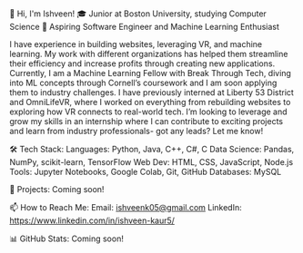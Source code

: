 <!--
**ishveenk9/ishveenk9** is a ✨ _special_ ✨ repository because its `README.md` (this file) appears on your GitHub profile.

Here are some ideas to get you started:

- 🔭 I’m currently working on ...
- 🌱 I’m currently learning ...
- 👯 I’m looking to collaborate on ...
- 🤔 I’m looking for help with ...
- 💬 Ask me about ...
- 📫 How to reach me: ...
- 😄 Pronouns: ...
- ⚡ Fun fact: ...
-->
👋 Hi, I'm Ishveen!
🎓 Junior at Boston University, studying Computer Science
🔭 Aspiring Software Engineer and Machine Learning Enthusiast

I have experience in building websites, leveraging VR, and machine learning. My work with different organizations has helped them streamline their efficiency and increase profits through creating new applications. Currently, I am a Machine Learning Fellow with Break Through Tech, diving into ML concepts through Cornell’s coursework and I am soon applying them to industry challenges. I have previously interned at Liberty 53 District and OmniLifeVR, where I worked on everything from rebuilding websites to exploring how VR connects to real-world tech. I’m looking to leverage and grow my skills in an internship where I can contribute to exciting projects and learn from industry professionals- got any leads? Let me know!

🛠 Tech Stack:
Languages: Python, Java, C++, C#, C
Data Science: Pandas, NumPy, scikit-learn, TensorFlow
Web Dev: HTML, CSS, JavaScript, Node.js
Tools: Jupyter Notebooks, Google Colab, Git, GitHub
Databases: MySQL
 
🚀 Projects: Coming soon!


📫 How to Reach Me:
Email: ishveenk05@gmail.com
LinkedIn: https://www.linkedin.com/in/ishveen-kaur5/


📊 GitHub Stats: Coming soon!
 


 
